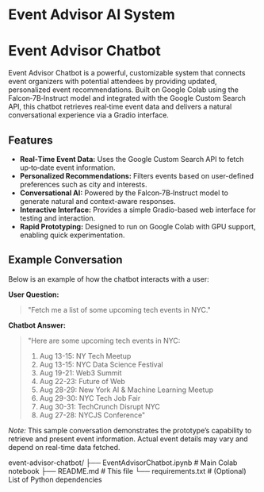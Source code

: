 # Event Advisor AI System

# Event Advisor Chatbot

Event Advisor Chatbot is a powerful, customizable system that connects event organizers with potential attendees by providing updated, personalized event recommendations. Built on Google Colab using the Falcon‑7B‑Instruct model and integrated with the Google Custom Search API, this chatbot retrieves real‑time event data and delivers a natural conversational experience via a Gradio interface.

## Features

- **Real‑Time Event Data:** Uses the Google Custom Search API to fetch up‑to‑date event information.
- **Personalized Recommendations:** Filters events based on user-defined preferences such as city and interests.
- **Conversational AI:** Powered by the Falcon‑7B‑Instruct model to generate natural and context-aware responses.
- **Interactive Interface:** Provides a simple Gradio-based web interface for testing and interaction.
- **Rapid Prototyping:** Designed to run on Google Colab with GPU support, enabling quick experimentation.

## Example Conversation

Below is an example of how the chatbot interacts with a user:

**User Question:**  
> "Fetch me a list of some upcoming tech events in NYC."

**Chatbot Answer:**  
> "Here are some upcoming tech events in NYC:  
> 1. Aug 13-15: NY Tech Meetup  
> 2. Aug 13-15: NYC Data Science Festival  
> 3. Aug 19-21: Web3 Summit  
> 4. Aug 22-23: Future of Web  
> 5. Aug 28-29: New York AI & Machine Learning Meetup  
> 6. Aug 29-30: NYC Tech Job Fair  
> 7. Aug 30-31: TechCrunch Disrupt NYC  
> 8. Aug 27-28: NYCJS Conference"

*Note:* This sample conversation demonstrates the prototype’s capability to retrieve and present event information. Actual event details may vary and depend on real-time data fetched.

event-advisor-chatbot/
├── EventAdvisorChatbot.ipynb  # Main Colab notebook
├── README.md                  # This file
└── requirements.txt           # (Optional) List of Python dependencies

